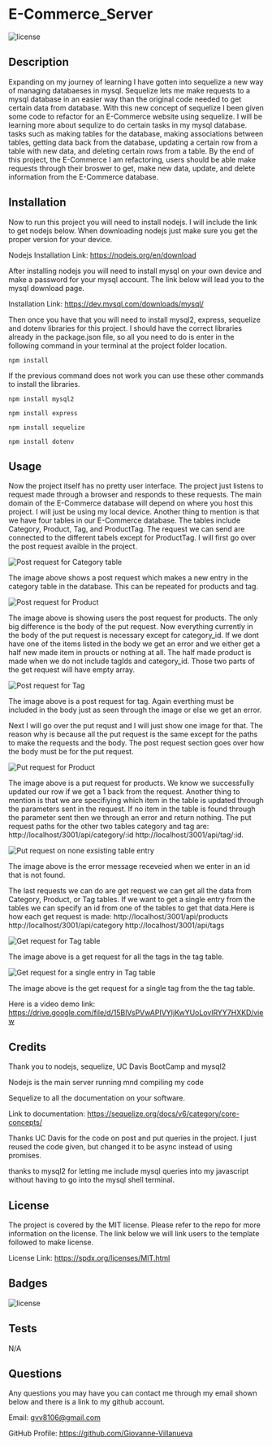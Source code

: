 # E-Commerce_Server

![license](https://img.shields.io/badge/license-MIT-green)

## Description

Expanding on my journey of learning I have gotten into sequelize a new way of managing databaeses in mysql. Sequelize lets me make requests to a mysql database in an easier way than the original code needed to get certain data from database. With this new concept of sequelize I been given some code to refactor for an E-Commerce website using sequelize. I will be learning more about sequlize to do certain tasks in my mysql database. tasks such as making tables for the database, making associations between tables, getting data back from the database, updating a certain row from a table with new data, and deleting certain rows from a table. By the end of this project, the E-Commerce I am refactoring, users should be able make requests through their broswer to get, make new data,  update, and delete information from the E-Commerce database. 



## Installation

Now to run this project you will need to install nodejs. I will include the link to get nodejs below. When downloading nodejs just make sure you get the proper version for your device.
 
Nodejs Installation Link: https://nodejs.org/en/download
 
After installing nodejs you will need to install mysql on your own device and make a password for your mysql account. The link below will lead you to the mysql download page.
 
Installation Link: https://dev.mysql.com/downloads/mysql/
 
Then once you have that you will need to install mysql2, express, sequelize and dotenv libraries for this project. I should have the correct libraries already in the package.json file, so all you need to do is enter in the following command in your terminal at the project folder location.
 
    npm install
 
If the previous command does not work you can use these other commands to install the libraries.
 
    npm install mysql2
    
    npm install express
    
    npm install sequelize
    
    npm install dotenv


## Usage

Now the project itself has no pretty user interface. The project just listens to request made through a browser and responds to these requests. The main domain of the E-Commerce database will depend on where you host this project. I will just be using my local device. Another thing to mention is that we have four tables in our E-Commerce database. The tables include Category, Product, Tag, and ProductTag. The request we can send are connected to the different tabels except for ProductTag. I will first go over the post request avaible in the project.

![Post request for Category table](./assests/images/postCategory.png)

The image above shows a post request which makes a new entry in the category table in the database. This can be repeated for products and tag.

![Post request for Product](./assests/images/postProduct.png)

The image above is showing users the post request for products. The only big difference is the body of the put request. Now everything currently in the body of the put request is necessary except for category_id. If we dont have one of the items listed in the body we get an error and we either get a half new made item in proucts or nothing at all. The half made product is made when we do not include tagIds and category_id. Those two parts of the get request will have empty array.

![Post request for Tag](./assests/images/postTag.png)

The image above is a post request for tag. Again everthing must be included in the body just as seen through the image or else we get an error.


Next I will go over the put requst and I will just show one image for that. The reason why is because all the put request is the same except for the paths to make the requests and the body. The post request section goes over how the body must be for the put request.

![Put request for Product](./assests/images/putProduct.png)

The image above is a put request for products. We know we successfully updated our row if we get a 1 back from the request. Another thing to mention is that we are specifiying which item in the table is updated through the parameters sent in the request. If no item in the table is found through the parameter sent then we through an error and return nothing. The put request paths for the other two tables category and tag are: http://localhost/3001/api/category/:id http://localhost/3001/api/tag/:id.
 
![Put request on none exsisting table entry](./assests/images/putError.png)

The image above is the error message receveied when we enter in an id that is not found.

The last requests we can do are get request we can get all the data from Category, Product, or Tag tables. If we want to get a single entry from the tables we can specify an id from one of the tables to get that data.Here is how each get request is made: http://localhost/3001/api/products http://localhost/3001/api/category http://localhost/3001/api/tags

![Get request for Tag table](./assests/images/getTag.png)

The image above is a get request for all the tags in the tag table.
 
![Get request for a single entry in Tag table](./assests/images/getIdTag.png)

The image above is the get request for a single tag from the the tag table.
 
Here is a video demo link: https://drive.google.com/file/d/15BlVsPVwAPIVYIjKwYUoLovlRYY7HXKD/view


## Credits


Thank you to nodejs, sequelize, UC Davis BootCamp and mysql2


Nodejs is the main server running mnd compiling my code


Sequelize to all the documentation on your software.


Link to documentation: https://sequelize.org/docs/v6/category/core-concepts/


Thanks UC Davis for the code on post and put queries in the project. I just reused the code given, but changed it to be async instead of using promises.


thanks to mysql2 for letting me include mysql queries into my javascript without having to go into the mysql shell terminal.


## License

The project is covered by the MIT license. Please refer to the repo for more information on the license. The link below we will link users to the template followed to make license.

License Link: https://spdx.org/licenses/MIT.html



## Badges

![license](https://img.shields.io/badge/license-MIT-green)

## Tests

N/A


## Questions

Any questions you may have you can contact me through my email shown below and there is a link to my github account.

Email: gvv8106@gmail.com

GitHub Profile: https://github.com/Giovanne-Villanueva